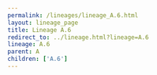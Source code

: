 ```yaml
---
permalink: /lineages/lineage_A.6.html
layout: lineage_page
title: Lineage A.6
redirect_to: ../lineage.html?lineage=A.6
lineage: A.6
parent: A
children: ['A.6']
---
```

